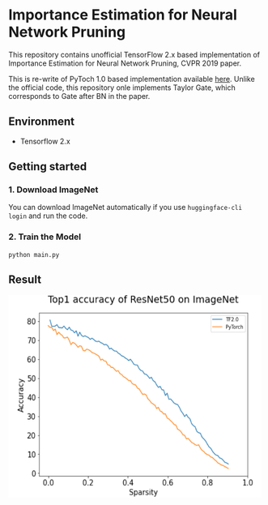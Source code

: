 # Importance Estimation for Neural Network Pruning

This repository contains unofficial TensorFlow 2.x based implementation of Importance Estimation for Neural Network Pruning, CVPR 2019 paper.

This is re-write of PyToch 1.0 based implementation available [here](https://github.com/NVlabs/Taylor_pruning). Unlike the official code, this repository onle implements Taylor Gate, which corresponds to Gate after BN in the paper.

## Environment
- Tensorflow 2.x

## Getting started


### 1. Download ImageNet

You can download ImageNet automatically if you use `huggingface-cli login` and run the code.

### 2. Train the Model

	python main.py
    
    
## Result

<img src="./image/result.PNG" width="500" height="400"/>

